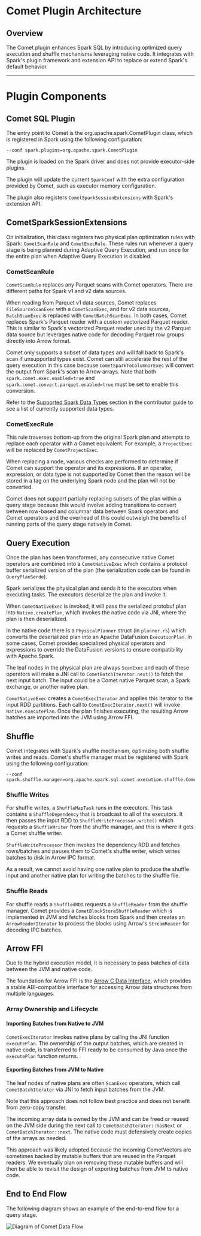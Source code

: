 <!--
Licensed to the Apache Software Foundation (ASF) under one
or more contributor license agreements.  See the NOTICE file
distributed with this work for additional information
regarding copyright ownership.  The ASF licenses this file
to you under the Apache License, Version 2.0 (the
"License"); you may not use this file except in compliance
with the License.  You may obtain a copy of the License at

  http://www.apache.org/licenses/LICENSE-2.0

Unless required by applicable law or agreed to in writing,
software distributed under the License is distributed on an
"AS IS" BASIS, WITHOUT WARRANTIES OR CONDITIONS OF ANY
KIND, either express or implied.  See the License for the
specific language governing permissions and limitations
under the License.
-->

# Comet Plugin Architecture

## Overview

The Comet plugin enhances Spark SQL by introducing optimized query execution and shuffle mechanisms leveraging
native code. It integrates with Spark's plugin framework and extension API to replace or extend Spark's
default behavior.

---

# Plugin Components

## Comet SQL Plugin

The entry point to Comet is the org.apache.spark.CometPlugin class, which is registered in Spark using the following 
configuration:

```
--conf spark.plugins=org.apache.spark.CometPlugin
```

The plugin is loaded on the Spark driver and does not provide executor-side plugins.

The plugin will update the current `SparkConf` with the extra configuration provided by Comet, such as executor memory
configuration.

The plugin also registers `CometSparkSessionExtensions` with Spark's extension API.

## CometSparkSessionExtensions

On initialization, this class registers two physical plan optimization rules with Spark: `CometScanRule`
and `CometExecRule`. These rules run whenever a query stage is being planned during Adaptive Query Execution, and
run once for the entire plan when Adaptive Query Execution is disabled.

### CometScanRule

`CometScanRule` replaces any Parquet scans with Comet operators. There are different paths for Spark v1 and v2 data sources.

When reading from Parquet v1 data sources, Comet replaces `FileSourceScanExec` with a `CometScanExec`, and for v2
data sources, `BatchScanExec` is replaced with `CometBatchScanExec`. In both cases, Comet replaces Spark's Parquet
reader with a custom vectorized Parquet reader. This is similar to Spark's vectorized Parquet reader used by the v2
Parquet data source but leverages native code for decoding Parquet row groups directly into Arrow format.

Comet only supports a subset of data types and will fall back to Spark's scan if unsupported types
exist. Comet can still accelerate the rest of the query execution in this case because `CometSparkToColumnarExec` will
convert the output from Spark's scan to Arrow arrays. Note that both `spark.comet.exec.enabled=true` and
`spark.comet.convert.parquet.enabled=true` must be set to enable this conversion.

Refer to the [Supported Spark Data Types](https://datafusion.apache.org/comet/user-guide/datatypes.html) section
in the contributor guide to see a list of currently supported data types.

### CometExecRule

This rule traverses bottom-up from the original Spark plan and attempts to replace each operator with a Comet equivalent.
For example, a `ProjectExec` will be replaced by `CometProjectExec`.

When replacing a node, various checks are performed to determine if Comet can support the operator and its expressions.
If an operator, expression, or data type is not supported by Comet then the reason will be stored in a tag on the
underlying Spark node and the plan will not be converted.

Comet does not support partially replacing subsets of the plan within a query stage because this would involve adding
transitions to convert between row-based and columnar data between Spark operators and Comet operators and the overhead
of this could outweigh the benefits of running parts of the query stage natively in Comet.

## Query Execution

Once the plan has been transformed, any consecutive native Comet operators are combined into a `CometNativeExec` which contains
a protocol buffer serialized version of the plan (the serialization code can be found in `QueryPlanSerde`).

Spark serializes the physical plan and sends it to the executors when executing tasks. The executors deserialize the
plan and invoke it.

When `CometNativeExec` is invoked, it will pass the serialized protobuf plan into
`Native.createPlan`, which invokes the native code via JNI, where the plan is then deserialized.

In the native code there is a `PhysicalPlanner` struct (in `planner.rs`) which converts the deserialized plan into an
Apache DataFusion `ExecutionPlan`. In some cases, Comet provides specialized physical operators and expressions to
override the DataFusion versions to ensure compatibility with Apache Spark.

The leaf nodes in the physical plan are always `ScanExec` and each of these operators will make a JNI call to
`CometBatchIterator.next()` to fetch the next input batch. The input could be a Comet native Parquet scan,
a Spark exchange, or another native plan.

`CometNativeExec` creates a `CometExecIterator` and applies this iterator to the input RDD
partitions. Each call to `CometExecIterator.next()` will invoke `Native.executePlan`. Once the plan finishes
executing, the resulting Arrow batches are imported into the JVM using Arrow FFI.

## Shuffle

Comet integrates with Spark's shuffle mechanism, optimizing both shuffle writes and reads. Comet's shuffle manager 
must be registered with Spark using the following configuration:

```
--conf spark.shuffle.manager=org.apache.spark.sql.comet.execution.shuffle.CometShuffleManager
```

### Shuffle Writes

For shuffle writes, a `ShuffleMapTask` runs in the executors. This task contains a `ShuffleDependency` that is
broadcast to all of the executors. It then passes the input RDD to `ShuffleWriteProcessor.write()` which
requests a `ShuffleWriter` from the shuffle manager, and this is where it gets a Comet shuffle writer.

`ShuffleWriteProcessor` then invokes the dependency RDD and fetches rows/batches and passes them to Comet's 
shuffle writer, which writes batches to disk in Arrow IPC format.

As a result, we cannot avoid having one native plan to produce the shuffle input and another native plan for
writing the batches to the shuffle file.

### Shuffle Reads

For shuffle reads a `ShuffledRDD` requests a `ShuffleReader` from the shuffle manager. Comet provides a 
`CometBlockStoreShuffleReader` which is implemented in JVM and fetches blocks from Spark and then creates an 
`ArrowReaderIterator` to process the blocks using Arrow's `StreamReader` for decoding IPC batches.

## Arrow FFI

Due to the hybrid execution model, it is necessary to pass batches of data between the JVM and native code.

The foundation for Arrow FFI is the [Arrow C Data Interface], which provides a stable ABI-compatible interface for
accessing Arrow data structures from multiple languages.

[Arrow C Data Interface]: https://arrow.apache.org/docs/format/CDataInterface.html

### Array Ownership and Lifecycle

#### Importing Batches from Native to JVM

`CometExecIterator` invokes native plans by calling the JNI function `executePlan`. The ownership of the output 
batches, which are created in native code, is transferred to FFI ready to be consumed by Java once the `executePlan` 
function returns. 

#### Exporting Batches from JVM to Native

The leaf nodes of native plans are often `ScanExec` operators, which call `CometBatchIterator` via JNI to fetch 
input batches from the JVM.

Note that this approach does not follow best practice and does not benefit from zero-copy transfer.

The incoming array data is owned by the JVM and can be freed or reused on the JVM side during the next call to
`CometBatchIterator::hasNext` or `CometBatchIterator::next`. The native code must defensively create copies of 
the arrays as needed.

This approach was likely adopted because the incoming CometVectors are sometimes backed by mutable buffers 
that are reused in the Parquet readers. We eventually plan on removing these mutable buffers and will then 
be able to revisit the design of exporting batches from JVM to native code.

## End to End Flow

The following diagram shows an example of the end-to-end flow for a query stage.

![Diagram of Comet Data Flow](../../_static/images/comet-dataflow.svg)
